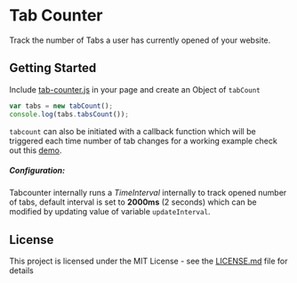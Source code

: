 # Tab Counter

Track the number of Tabs a user has currently opened of your website.

## Getting Started

Include [tab-counter.js](src/tab-counter.js) in your page and create an Object of `tabCount`
```javascript
var tabs = new tabCount();
console.log(tabs.tabsCount());
```
`tabcount` can also be initiated with a callback function which will be triggered each time number of tab changes for a working example check out this [demo](demo/count.html).
##### Configuration:
Tabcounter internally runs a *TimeInterval* internally to track opened number of tabs, default interval is set to **2000ms** (2 seconds) which can be modified by updating value of variable `updateInterval`.

## License

This project is licensed under the MIT License - see the [LICENSE.md](LICENSE.md) file for details